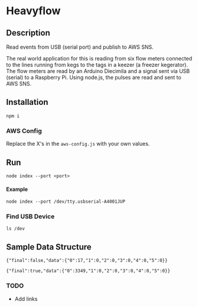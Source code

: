 Heavyflow
=========

## Description
Read events from USB (serial port) and publish to AWS SNS.

The real world application for this is reading from six flow meters connected to the lines running from kegs to the tags in a keezer (a freezer kegerator). The flow meters are read by an Arduino Diecimila and a signal sent via USB (serial) to a Raspberry Pi. Using node.js, the pulses are read and sent to AWS SNS.

## Installation
	npm i

### AWS Config
Replace the X's in the `aws-config.js` with your own values.

## Run
	node index --port <port>

#### Example
	node index --port /dev/tty.usbserial-A4001JUP

### Find USB Device
	ls /dev

## Sample Data Structure
	{"final":false,"data":{"0":17,"1":0,"2":0,"3":0,"4":0,"5":0}}

	{"final":true,"data":{"0":3349,"1":0,"2":0,"3":0,"4":0,"5":0}}

### TODO
- Add links
